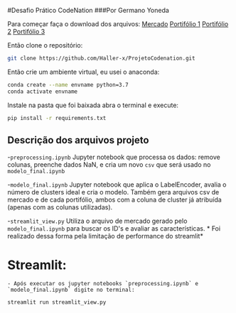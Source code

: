 #Desafio Prático CodeNation
###Por Germano Yoneda

Para começar faça o download dos arquivos:
[Mercado](https://codenation-challenges.s3-us-west-1.amazonaws.com/ml-leads/estaticos_market.csv.zip)
[Portifólio 1](https://codenation-challenges.s3-us-west-1.amazonaws.com/ml-leads/estaticos_portfolio1.csv)
[Portifólio 2](https://codenation-challenges.s3-us-west-1.amazonaws.com/ml-leads/estaticos_portfolio2.csv)
[Portifólio 3](https://codenation-challenges.s3-us-west-1.amazonaws.com/ml-leads/estaticos_portfolio3.csv)

Então clone o repositório:
```sh
git clone https://github.com/Haller-x/ProjetoCodenation.git
```
Então crie um ambiente virtual, eu usei o anaconda:
```sh
conda create --name envname python=3.7
conda activate envname
```
Instale na pasta que foi baixada abra o terminal e execute:
```sh
pip install -r requirements.txt
```

## Descrição dos arquivos projeto
-`preprocessing.ipynb` Jupyter notebook que processa os dados: remove colunas,
	preenche dados NaN, e cria um novo `csv` que será usado no `modelo_final.ipynb`

-`modelo_final.ipynb` Jupyter notebook que aplica o LabelEncoder, avalia o número de clusters ideal e cria o modelo.
	Também gera arquivos csv de mercado e de cada portifólio, ambos com a coluna de cluster já atribuída (apenas com as colunas utilizadas).


-`streamlit_view.py` Utiliza o arquivo de mercado gerado pelo `modelo_final.ipynb` para buscar os ID's e avaliar as características.
	* Foi realizado dessa forma pela limitação de performance do streamlit*

# Streamlit:
	- Após executar os jupyter notebooks `preprocessing.ipynb` e `modelo_final.ipynb` digite no terminal:
```sh
streamlit run streamlit_view.py
```